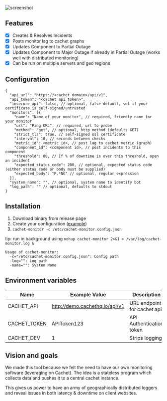 ![screenshot](https://castawaylabs.github.io/cachet-monitor/screenshot.png)

Features
--------

- [x] Creates & Resolves Incidents
- [x] Posts monitor lag to cachet graphs
- [x] Updates Component to Partial Outage
- [x] Updates Component to Major Outage if already in Partial Outage (works well with distributed monitoring)
- [x] Can be run on multiple servers and geo regions

Configuration
-------------

```
{
  "api_url": "https://<cachet domain>/api/v1",
  "api_token": "<cachet api token>",
  "insecure_api": false, // optional, false default, set if your certificate is self-signed/untrusted
  "monitors": [{
    "name": "Name of your monitor", // required, friendly name for your monitor
    "url": "Ping URL", // required, url to probe
    "method": "get", // optional, http method (defaults GET)
    "strict_tls": true, // self-signed ssl certificate
    "interval": 10, // seconds between checks
    "metric_id": <metric id>, // post lag to cachet metric (graph)
    "component_id": <component id>, // post incidents to this component
    "threshold": 80, // If % of downtime is over this threshold, open an incident
    "expected_status_code": 200, // optional, expected status code (either status code or body must be supplied)
    "expected_body": "P.*NG" // optional, regular expression
  }],
  "system_name": "", // optional, system name to identify bot
  "log_path": "" // optional, defaults to stdout
}
```

Installation
------------

1. Download binary from release page
2. Create your configuration ([example](https://raw.githubusercontent.com/CastawayLabs/cachet-monitor/master/example.config.json))
3. `cachet-monitor -c /etc/cachet-monitor.config.json`

tip: run in background using `nohup cachet-monitor 2>&1 > /var/log/cachet-monitor.log &`

```
Usage of cachet-monitor:
  -c="/etc/cachet-monitor.config.json": Config path
  -log="": Log path
  -name="": System Name
```

Environment variables
---------------------

| Name         | Example Value                  | Description                 |
| ------------ | ------------------------------ | --------------------------- |
| CACHET_API   | http://demo.cachethq.io/api/v1 | URL endpoint for cachet api |
| CACHET_TOKEN | APIToken123                    | API Authentication token    |
| CACHET_DEV   | 1                              | Strips logging              |

Vision and goals
----------------

We made this tool because we felt the need to have our own monitoring software (leveraging on Cachet).
The idea is a stateless program which collects data and pushes it to a central cachet instance.

This gives us power to have an army of geographically distributed loggers and reveal issues in both latency & downtime on client websites.
